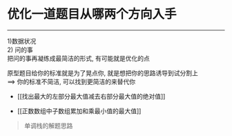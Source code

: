 # 优化一道题目从哪两个方向入手



---


1)数据状况  
2) 问的事  
 把问的事再凝练成最简洁的形式, 有可能就是优化的点  

原型题目给你的标准就是为了晃点你, 就是想把你的思路诱导到试分割上  
==> 你的标准不简洁, 可以找到更简洁的来替代你   


- [[找出最大的左部分最大值减去右部分最大值的绝对值]]

- [[正数数组中子数组累加和乘最小值的最大值]]   
>单调栈的解题思路


